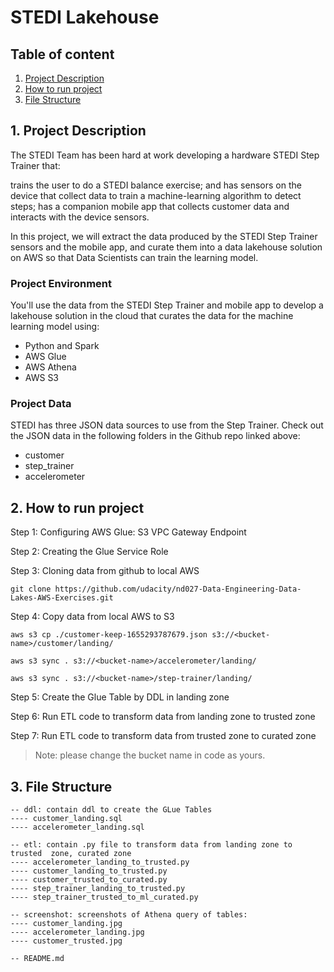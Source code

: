 # STEDI Lakehouse

## Table of content

1. [Project Description](#1-project-description)
2. [How to run project](#2-how-to-run-project)
3. [File Structure](#3-file-structure)

## 1. Project Description

The STEDI Team has been hard at work developing a hardware STEDI Step Trainer that:

trains the user to do a STEDI balance exercise;
and has sensors on the device that collect data to train a machine-learning algorithm to detect steps;
has a companion mobile app that collects customer data and interacts with the device sensors.

In this project, we will extract the data produced by the STEDI Step Trainer sensors and the mobile app, and curate them into a data lakehouse solution on AWS so that Data Scientists can train the learning model.

### Project Environment
You'll use the data from the STEDI Step Trainer and mobile app to develop a lakehouse solution in the cloud that curates the data for the machine learning model using:

* Python and Spark
* AWS Glue
* AWS Athena
* AWS S3

### Project Data
STEDI has three JSON data sources to use from the Step Trainer. Check out the JSON data in the following folders in the Github repo linked above:
* customer
* step_trainer
* accelerometer

## 2. How to run project

Step 1: Configuring AWS Glue: S3 VPC Gateway Endpoint

Step 2: Creating the Glue Service Role

Step 3: Cloning data from github to local AWS

```
git clone https://github.com/udacity/nd027-Data-Engineering-Data-Lakes-AWS-Exercises.git
```

Step 4: Copy data from local AWS to S3
```
aws s3 cp ./customer-keep-1655293787679.json s3://<bucket-name>/customer/landing/

aws s3 sync . s3://<bucket-name>/accelerometer/landing/

aws s3 sync . s3://<bucket-name>/step-trainer/landing/

```
Step 5: Create the Glue Table by DDL in landing zone 

Step 6: Run ETL code to transform data from landing zone to trusted zone

Step 7: Run ETL code to transform data from trusted zone to curated zone

> Note: please change the bucket name in code as yours.

## 3. File Structure
```
-- ddl: contain ddl to create the GLue Tables
---- customer_landing.sql 
---- accelerometer_landing.sql

-- etl: contain .py file to transform data from landing zone to trusted  zone, curated zone
---- accelerometer_landing_to_trusted.py
---- customer_landing_to_trusted.py
---- customer_trusted_to_curated.py
---- step_trainer_landing_to_trusted.py
---- step_trainer_trusted_to_ml_curated.py

-- screenshot: screenshots of Athena query of tables: 
---- customer_landing.jpg
---- accelerometer_landing.jpg
---- customer_trusted.jpg

-- README.md
```




































































